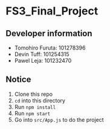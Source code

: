 # FS3_Final_Project

## Developer information

- Tomohiro Furuta: 101278396
- Devin Tuff: 101254315
- Pawel Leja: 101232470

## Notice
1. Clone this repo
1. `cd` into this directory
1. Run `npm install`
1. Run `npm start`
1. Go into `src/App.js` to do the project
